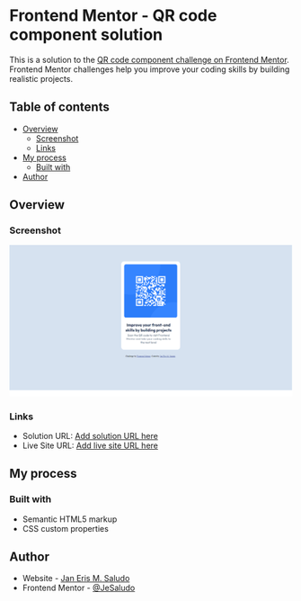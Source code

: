 # Frontend Mentor - QR code component solution

This is a solution to the [QR code component challenge on Frontend Mentor](https://www.frontendmentor.io/challenges/qr-code-component-iux_sIO_H). Frontend Mentor challenges help you improve your coding skills by building realistic projects.

## Table of contents

- [Overview](#overview)
  - [Screenshot](#screenshot)
  - [Links](#links)
- [My process](#my-process)
  - [Built with](#built-with)
- [Author](#author)

## Overview

### Screenshot

![](./screenshot.png)

### Links

- Solution URL: [Add solution URL here](https://github.com/JeSaludo/qr-code-component-main)
- Live Site URL: [Add live site URL here](https://jesaludo.github.io/qr-code-component-main/)

## My process

### Built with

- Semantic HTML5 markup
- CSS custom properties

## Author

- Website - [Jan Eris M. Saludo](https://janerissaludo-porfolio.vercel.app)
- Frontend Mentor - [@JeSaludo](https://www.frontendmentor.io/profile/JeSaludo)
